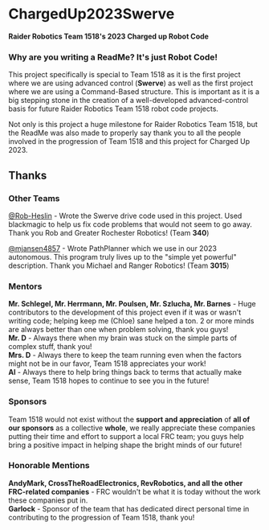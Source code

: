 # ChargedUp2023Swerve
<b>Raider Robotics Team 1518's 2023 Charged up Robot Code</b><br>

### Why are you writing a ReadMe? It's just Robot Code!
This project specifically is special to Team 1518 as it is the first project where we are using advanced control (<b>Swerve</b>) as well as the first project where we are using a Command-Based structure. This is important as it is a big stepping stone in the creation of a well-developed advanced-control basis for future Raider Robotics Team 1518 robot code projects. 

Not only is this project a huge milestone for Raider Robotics Team 1518, but the ReadMe was also made to properly say thank you to all the people involved in the progression of Team 1518 and this project for Charged Up 2023. 

## Thanks

### Other Teams
[@Rob-Heslin](https://github.com/Rob-Heslin) - Wrote the Swerve drive code used in this project. Used blackmagic to help us fix
code problems that would not seem to go away. Thank you Rob and Greater Rochester Robotics! (Team <b>340</b>)

[@mjansen4857](https://github.com/mjansen4857) - Wrote PathPlanner which we use in our 2023 autonomous. This program truly lives up to the
"simple yet powerful" description. Thank you Michael and Ranger Robotics! (Team <b>3015</b>)

### Mentors
<b>Mr. Schlegel, Mr. Herrmann, Mr. Poulsen, Mr. Szlucha, Mr. Barnes</b> - Huge contributors to the development of this project even if it was or wasn't writing
code; helping keep me (Chloe) sane helped a ton. 2 or more minds are always better than one when problem solving, thank you guys!<br>
<b>Mr. D</b> - Always there when my brain was stuck on the simple parts of complex stuff, thank you!<br>
<b>Mrs. D</b> - Always there to keep the team running even when the factors might not be in our favor, Team 1518 appreciates your work!<br>
<b>Al</b> - Always there to help bring things back to terms that actually make sense, Team 1518 hopes to continue to see you in the future!<br>
  
### Sponsors
Team 1518 would not exist without the <b>support and appreciation</b> of <b>all of our sponsors</b> as a collective <b>whole</b>, we really appreciate these companies putting their time and effort to support a local FRC team; you guys help bring a positive impact in helping shape the bright minds of our future!

### Honorable Mentions
<b>AndyMark, CrossTheRoadElectronics, RevRobotics, and all the other FRC-related companies</b> - FRC wouldn't be what it is today without the work
these companies put in.<br>
<b>Garlock</b> - Sponsor of the team that has dedicated direct personal time in contributing to the progression of Team 1518, thank you! 
